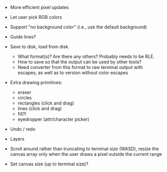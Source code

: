 
- More efficient pixel updates
- Let user pick RGB colors
- Support "no background color" (i.e., use the default background)

- Guide lines?

- Save to disk, load from disk.
  - What format(s)? Are there any others? Probably needs to be RLE.
  - How to save so that the output can be used by other tools?
  - Need converter from this format to raw terminal output with escapes,
    as well as to version without color escapes

- Extra drawing primitives:
  - eraser
  - circles
  - rectangles (click and drag)
  - lines (click and drag)
  - fill?!
  - eyedropper (attr/character picker)

- Undo / redo

- Layers

- Scroll around rather than truncating to terminal size (WASD), resize
  the canvas array only when the user draws a pixel outside the current
  range
- Set canvas size (up to terminal size)?
